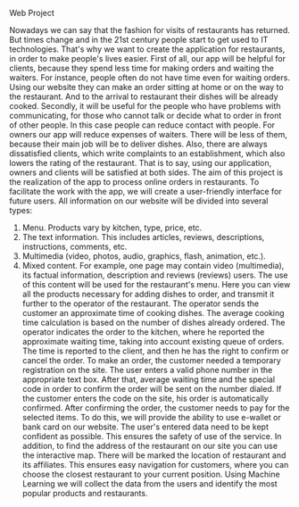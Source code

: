 Web Project

Nowadays we can say that the fashion for visits of restaurants has returned. But times change and in the 21st century people start to get used to IT technologies. That's why we want to create the application for restaurants, in order to make people's lives easier. 
          First of all, our app will be helpful for clients, because they spend less time for making orders and waiting the waiters. For instance, people often do not have time even for waiting orders. Using our website they can make an order sitting at home or on the way to the restaurant. And to the arrival to restaurant their dishes will be already cooked. 
	Secondly, it will be useful for the people who have problems with communicating, for those who cannot talk or decide what to order in front of other people. In this case people can reduce contact with people. 
	For owners our app will reduce expenses of waiters. There will be less of them, because their main job will be to deliver dishes. Also, there are always dissatisfied clients, which write complaints to an establishment, which also lowers the rating of the restaurant. That is to say, using our application, owners and clients will be satisfied at both sides.
The aim of this project is the realization of the app to process online orders in restaurants. To facilitate the work with the app, we will create a user-friendly interface for future users.
All information on our website will be divided into several types:
1) Menu. Products vary by kitchen, type, price, etc.
2) The text information. This includes articles, reviews, descriptions, instructions, comments, etc.
3) Multimedia (video, photos, audio, graphics, flash, animation, etc.).
4) Mixed content. For example, one page may contain video (multimedia), its factual information, description and reviews (reviews) users.
The use of this content will be used for the restaurant's menu. Here you can view all the products necessary for adding dishes to order, and transmit it further to the operator of the restaurant. The operator sends the customer an approximate time of cooking dishes.
    	The average cooking time calculation is based on the number of dishes already ordered. The operator indicates the order to the kitchen, where he reported the approximate waiting time, taking into account existing queue of orders. The time is reported to the client, and then he has the right to confirm or cancel the order.
          To make an order, the customer needed a temporary registration on the site. The user enters a valid phone number in the appropriate text box. After that, average waiting time and the special code in order to confirm the order will be sent on the number dialed. If the customer enters the code on the site, his order is automatically confirmed.
          After confirming the order, the customer needs to pay for the selected items. To do this, we will provide the ability to use e-wallet or bank card on our website. The user's entered data need to be kept confident as possible. This ensures the safety of use of the service.
          In addition, to find the address of the restaurant on our site you can use the interactive map. There will be marked the location of restaurant and its affiliates. This ensures easy navigation for customers, where you can choose the closest restaurant to your current position.
Using Machine Learning we will collect the data from the users and identify the most popular products and restaurants. 



